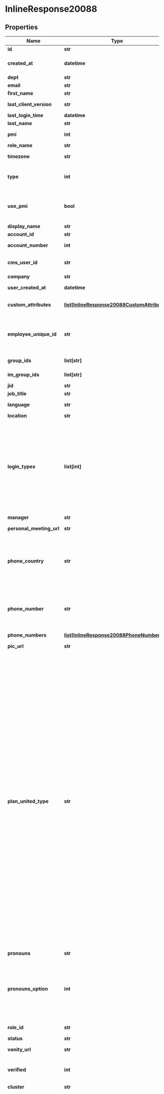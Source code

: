 # InlineResponse20088

## Properties
Name | Type | Description | Notes
------------ | ------------- | ------------- | -------------
**id** | **str** | User ID. | [optional] 
**created_at** | **datetime** | The date and time when this user&#x27;s latest login type was created. | [optional] 
**dept** | **str** | Department. | [optional] 
**email** | **str** | User&#x27;s email address. | [optional] 
**first_name** | **str** | User&#x27;s first name. | [optional] 
**last_client_version** | **str** | User last login client version. | [optional] 
**last_login_time** | **datetime** | User last login time. | [optional] 
**last_name** | **str** | User&#x27;s last name. | [optional] 
**pmi** | **int** | [Personal Meeting ID (PMI)](https://developers.zoom.us/docs/api/rest/using-zoom-apis/#understanding-personal-meeting-id-pmi). | [optional] 
**role_name** | **str** | User&#x27;s [role](https://support.zoom.us/hc/en-us/articles/115001078646-Role-Based-Access-Control) name. | [optional] 
**timezone** | **str** | The time zone of the user. | [optional] 
**type** | **int** | User&#x27;s plan type:    &#x60;1&#x60; - Basic.    &#x60;2&#x60; - Licensed.    &#x60;99&#x60; - None (this can only be set with &#x60;ssoCreate&#x60;). | 
**use_pmi** | **bool** | Displays &#x60;true&#x60; if user has enabled a [personal meeting ID (PMI)](https://developers.zoom.us/docs/api/rest/using-zoom-apis/#understanding-personal-meeting-id-pmi) for instant meetings, &#x60;false&#x60; otherwise. | [optional] [default to False]
**display_name** | **str** | User&#x27;s display name. | [optional] 
**account_id** | **str** | User&#x27;s account ID. | [optional] 
**account_number** | **int** | The user&#x27;s account number. | [optional] 
**cms_user_id** | **str** | The user&#x27;s CMS ID. Only enabled for Kaltura integration. | [optional] 
**company** | **str** | The user&#x27;s company. | [optional] 
**user_created_at** | **datetime** | The date and time when this user was created. | [optional] 
**custom_attributes** | [**list[InlineResponse20088CustomAttributes]**](InlineResponse20088CustomAttributes.md) | Custom attributes that have been assigned to the user. | [optional] 
**employee_unique_id** | **str** | The employee&#x27;s unique ID. This field only returns when:  * SAML single sign-on (SSO) is enabled.  * The &#x60;login_type&#x60; value is &#x60;101&#x60; (SSO). | [optional] 
**group_ids** | **list[str]** | IDs of the web groups that the user belongs to.  | [optional] 
**im_group_ids** | **list[str]** | IM IDs of the groups that the user belongs to. | [optional] 
**jid** | **str** |  | [optional] 
**job_title** | **str** | The user&#x27;s job title. | [optional] 
**language** | **str** | Default language for the Zoom Web Portal. | [optional] 
**location** | **str** | Theser&#x27;s location. | [optional] 
**login_types** | **list[int]** | The user&#x27;s login method.  &#x60;0&#x60; - Facebook OAuth. &#x60;1&#x60; - Google OAuth. &#x60;24&#x60; - Apple OAuth. &#x60;27&#x60; - Microsoft OAuth. &#x60;97&#x60; - Mobile device. &#x60;98&#x60; - RingCentral OAuth. &#x60;99&#x60; - API user. &#x60;100&#x60; - Zoom Work email. &#x60;101&#x60; - Single Sign-On (SSO).  These login methods are only available in China.  &#x60;11&#x60; - Phone number. &#x60;21&#x60; - WeChat. &#x60;23&#x60; - Alipay. | [optional] 
**manager** | **str** | The manager for the user. | [optional] 
**personal_meeting_url** | **str** | User&#x27;s personal meeting url. | [optional] 
**phone_country** | **str** | **Note:** This field has been **deprecated** and will not be supported in the future. Use the **phone_numbers** field instead of this field.      User&#x27;s country for Company Phone Number. | [optional] 
**phone_number** | **str** | **Note:** This field has been **deprecated** and will not be supported in the future. Use the **phone_numbers** field instead of this field.  The user&#x27;s phone number. | [optional] 
**phone_numbers** | [**list[InlineResponse20088PhoneNumbers]**](InlineResponse20088PhoneNumbers.md) |  | [optional] 
**pic_url** | **str** | The URL for user&#x27;s profile picture. | [optional] 
**plan_united_type** | **str** | This field is returned if the user is enrolled in the [Zoom United](https://zoom.us/pricing/zoom-bundles) plan. The license option:  * &#x60;1&#x60; - Zoom United Pro-United with US/CA Unlimited.  * &#x60;2&#x60; - Zoom United Pro-United with UK/IR Unlimited.  * &#x60;4&#x60; - Zoom United Pro-United with AU/NZ Unlimited.  * &#x60;8&#x60; - Zoom United Pro-United with Global Select.  * &#x60;16&#x60; - Zoom United Pro-United with Zoom Phone Pro.  * &#x60;32&#x60; - Zoom United Biz-United with US/CA Unlimited.  * &#x60;64&#x60; - Zoom United Biz-United with UK/IR Unlimited.  * &#x60;128&#x60; - Zoom United Biz-United with AU/NZ Unlimited.  * &#x60;256&#x60; - Zoom United Biz-United with Global Select.  * &#x60;512&#x60; - Zoom United Biz-United with Zoom Phone Pro.  * &#x60;1024&#x60; - Zoom United Ent-United with US/CA Unlimited.  * &#x60;2048&#x60; - Zoom United Ent-United with UK/IR Unlimited.  * &#x60;4096&#x60; - Zoom United Ent-United with AU/NZ Unlimited.  * &#x60;8192&#x60; - Zoom United Ent-United with Global Select.  * &#x60;16384&#x60; - Zoom United Ent-United with Zoom Phone Pro.  * &#x60;32768&#x60; - Zoom United Pro-United with JP Unlimited.  * &#x60;65536&#x60; - Zoom United Biz-United with JP Unlimited.  * &#x60;131072&#x60; - Zoom United Ent-United with JP Unlimited. | [optional] 
**pronouns** | **str** | The user&#x27;s pronouns. | [optional] 
**pronouns_option** | **int** | The user&#x27;s display pronouns setting. * &#x60;1&#x60; - Ask the user every time they join meetings and webinars.  * &#x60;2&#x60; - Always display pronouns in meetings and webinars.  * &#x60;3&#x60; - Do not display pronouns in meetings and webinars. | [optional] 
**role_id** | **str** | Unique identifier of the user&#x27;s assigned [role](/docs/api-reference/zoom-api/methods#operation/roles). | [optional] 
**status** | **str** | Status of user&#x27;s account. | [optional] 
**vanity_url** | **str** | Personal meeting room URL, if the user has one. | [optional] 
**verified** | **int** | Displays whether user is verified or not.   &#x60;1&#x60; - Account verified.     &#x60;0&#x60; - Account not verified. | [optional] 
**cluster** | **str** | The user&#x27;s cluster. | [optional] 
**zoom_one_type** | **int** | The user&#x27;s Zoom One plan option.    &#x60;4&#x60; - Zoom One Enterprise.    &#x60;8&#x60; - Zoom One Enterprise Plus.    &#x60;16&#x60; - Zoom One Business Plus with US/CA Unlimited.    &#x60;32&#x60; - Zoom One Business Plus with UK/IR Unlimited.    &#x60;64&#x60; - Zoom One Business Plus with AU/NZ Unlimited.    &#x60;128&#x60; - Zoom One Business Plus with Japan Unlimited.    &#x60;33554432&#x60; - Zoom One Business Plus with Global Select.    &#x60;134217728&#x60; - Zoom One Enterprise Premier with US/CA Unlimited.    &#x60;1073741824&#x60; - Zoom One Enterprise Premier with AU/NZ Unlimited.    &#x60;536870912&#x60; - Zoom One Enterprise Premier with UK/IR Unlimited.    &#x60;268435456&#x60; - Zoom One Enterprise Premier with Japan Unlimited.     The Zoom One plan option for Gov accounts:    &#x60;4&#x60; - Zoom One Enterprise.    &#x60;8&#x60; - Zoom One Enterprise Plus.    &#x60;16&#x60; - Zoom One Business Plus.    The Zoom One plan option for Education accounts:    &#x60;18014398509481984&#x60; - Zoom One for Education School and Campus.    &#x60;72057594037927936&#x60; - Zoom One for Education Enterprise Essentials.    &#x60;576460752303423488&#x60; - Zoom One for Education Enterprise Student.   &#x60;144115188075855872&#x60; - Zoom One for Education Enterprise Plus.    &#x60;137438953472&#x60; - Zoom One for Education School and Campus Plus with US/CA Unlimited.    &#x60;1099511627776&#x60; -Zoom One for Education School and Campus Plus with AU/NZ Unlimited.    &#x60;549755813888&#x60; - Zoom One for Education School and Campus Plus with UK/IR Unlimited.    &#x60;274877906944&#x60; - Zoom One for Education School and Campus Plus with Japan Unlimited.    &#x60;2199023255552&#x60; - Zoom One for Education School and Campus Plus with Global Select.    &#x60;4294967296&#x60; - Zoom One for Education Enterprise Premier with US/CA Unlimited.    &#x60;34359738368&#x60; - Zoom One for Education Enterprise Premier with AU/NZ Unlimited.    &#x60;17179869184&#x60; -Zoom One for Education Enterprise Premier with UK/IR Unlimited.    &#x60;8589934592&#x60; - Zoom One for Education Enterprise Premier with with Japan Unlimited.    &#x60;68719476736&#x60; - Zoom One for Education Enterprise Premier with Global Select. | [optional] 

[[Back to Model list]](../README.md#documentation-for-models) [[Back to API list]](../README.md#documentation-for-api-endpoints) [[Back to README]](../README.md)

